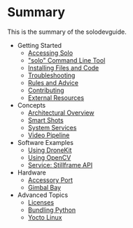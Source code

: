 # Summary

This is the summary of the solodevguide.

* Getting Started
   * [Accessing Solo](starting-network.md)
   * ["solo" Command Line Tool](starting-utils.md)
   * [Installing Files and Code](starting-installing.md)
   * [Troubleshooting](starting-troubleshooting.md)
   * [Rules and Advice](starting-rules.md)
   * [Contributing](starting-contributing.md)
   * [External Resources](starting-resources.md)
* Concepts
   * [Architectural Overview](concept-architecture.md)
   * [Smart Shots](concept-smartshot.md)
   * [System Services](concept-service.md)
   * [Video Pipeline](concept-video.md)
* Software Examples
   * [Using DroneKit](example-dronekit.md)
   * [Using OpenCV](example-opencv.md)
   * [Service: Stillframe API](example-stillframe.md)
* Hardware
   * [Accessory Port](hardware-accessorybay.md)
   * [Gimbal Bay](hardware-gimbalbay.md)
* Advanced Topics
   * [Licenses](advanced-licenses.md)
   * [Bundling Python](advanced-python.md)
   * [Yocto Linux](advanced-linux.md)

